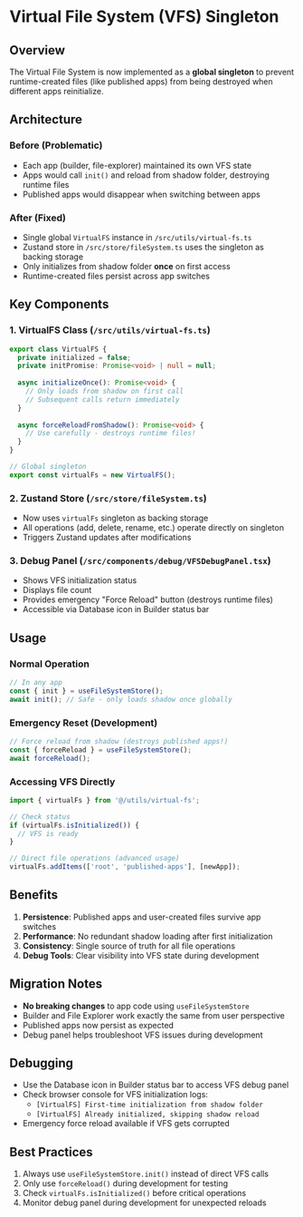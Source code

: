 # Virtual File System (VFS) Singleton

## Overview

The Virtual File System is now implemented as a **global singleton** to prevent runtime-created files (like published apps) from being destroyed when different apps reinitialize.

## Architecture

### Before (Problematic)
- Each app (builder, file-explorer) maintained its own VFS state
- Apps would call `init()` and reload from shadow folder, destroying runtime files
- Published apps would disappear when switching between apps

### After (Fixed)
- Single global `VirtualFS` instance in `/src/utils/virtual-fs.ts`
- Zustand store in `/src/store/fileSystem.ts` uses the singleton as backing storage
- Only initializes from shadow folder **once** on first access
- Runtime-created files persist across app switches

## Key Components

### 1. VirtualFS Class (`/src/utils/virtual-fs.ts`)
```typescript
export class VirtualFS {
  private initialized = false;
  private initPromise: Promise<void> | null = null;
  
  async initializeOnce(): Promise<void> {
    // Only loads from shadow on first call
    // Subsequent calls return immediately
  }
  
  async forceReloadFromShadow(): Promise<void> {
    // Use carefully - destroys runtime files!
  }
}

// Global singleton
export const virtualFs = new VirtualFS();
```

### 2. Zustand Store (`/src/store/fileSystem.ts`)
- Now uses `virtualFs` singleton as backing storage
- All operations (add, delete, rename, etc.) operate directly on singleton
- Triggers Zustand updates after modifications

### 3. Debug Panel (`/src/components/debug/VFSDebugPanel.tsx`)
- Shows VFS initialization status
- Displays file count
- Provides emergency "Force Reload" button (destroys runtime files)
- Accessible via Database icon in Builder status bar

## Usage

### Normal Operation
```typescript
// In any app
const { init } = useFileSystemStore();
await init(); // Safe - only loads shadow once globally
```

### Emergency Reset (Development)
```typescript
// Force reload from shadow (destroys published apps!)
const { forceReload } = useFileSystemStore();
await forceReload();
```

### Accessing VFS Directly
```typescript
import { virtualFs } from '@/utils/virtual-fs';

// Check status
if (virtualFs.isInitialized()) {
  // VFS is ready
}

// Direct file operations (advanced usage)
virtualFs.addItems(['root', 'published-apps'], [newApp]);
```

## Benefits

1. **Persistence**: Published apps and user-created files survive app switches
2. **Performance**: No redundant shadow loading after first initialization  
3. **Consistency**: Single source of truth for all file operations
4. **Debug Tools**: Clear visibility into VFS state during development

## Migration Notes

- **No breaking changes** to app code using `useFileSystemStore`
- Builder and File Explorer work exactly the same from user perspective
- Published apps now persist as expected
- Debug panel helps troubleshoot VFS issues during development

## Debugging

- Use the Database icon in Builder status bar to access VFS debug panel
- Check browser console for VFS initialization logs:
  - `[VirtualFS] First-time initialization from shadow folder`
  - `[VirtualFS] Already initialized, skipping shadow reload`
- Emergency force reload available if VFS gets corrupted

## Best Practices

1. Always use `useFileSystemStore.init()` instead of direct VFS calls
2. Only use `forceReload()` during development for testing
3. Check `virtualFs.isInitialized()` before critical operations
4. Monitor debug panel during development for unexpected reloads 